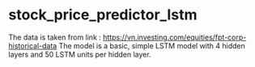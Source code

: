 # stock_price_predictor_lstm

The data is taken from link : https://vn.investing.com/equities/fpt-corp-historical-data
The model is a basic, simple LSTM model with 4 hidden layers and 50 LSTM units per hidden layer.
